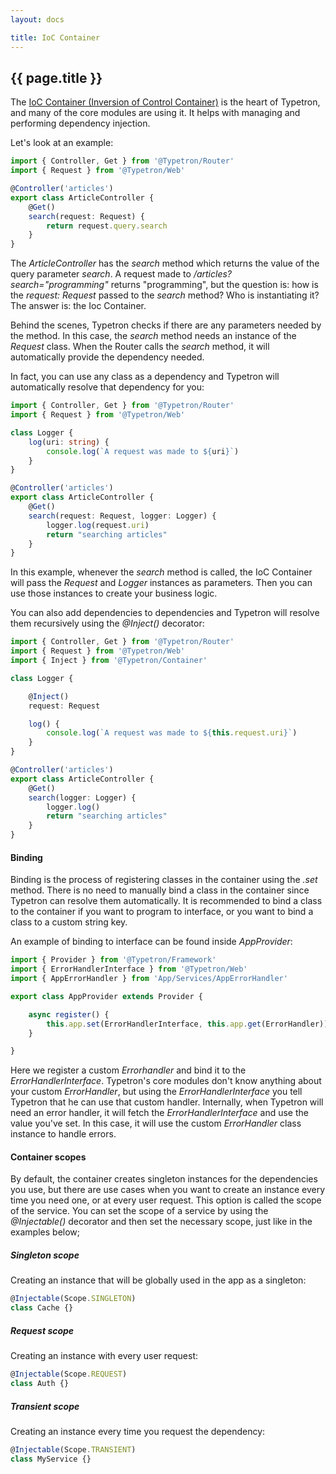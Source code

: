 ```yaml
---
layout: docs

title: IoC Container
---
```


## {{ page.title }}

The [IoC Container (Inversion of Control Container)](https://www.martinfowler.com/articles/injection.html) is the heart
of Typetron, and many of the core modules are using it. It helps with managing and performing dependency injection.

Let's look at an example:

```ts
import { Controller, Get } from '@Typetron/Router'
import { Request } from '@Typetron/Web'

@Controller('articles')
export class ArticleController {
    @Get()
    search(request: Request) {
        return request.query.search
    }
}
```

The _ArticleController_ has the _search_ method which returns the value of the query parameter _search_. A request made
to _/articles?search="programming"_ returns "programming", but the question is: how is the
_request: Request_ passed to the _search_ method? Who is instantiating it? The answer is: the Ioc Container.

Behind the scenes, Typetron checks if there are any parameters needed by the method. In this case, the
_search_ method needs an instance of the _Request_ class. When the Router calls the _search_ method, it will
automatically provide the dependency needed.

In fact, you can use any class as a dependency and Typetron will automatically resolve that dependency for you:

```ts
import { Controller, Get } from '@Typetron/Router'
import { Request } from '@Typetron/Web'

class Logger {
    log(uri: string) {
        console.log(`A request was made to ${uri}`)
    }
}

@Controller('articles')
export class ArticleController {
    @Get()
    search(request: Request, logger: Logger) {
        logger.log(request.uri)
        return "searching articles"
    }
}
```

In this example, whenever the _search_ method is called, the IoC Container will pass the _Request_
and _Logger_ instances as parameters. Then you can use those instances to create your business logic.

You can also add dependencies to dependencies and Typetron will resolve them recursively using the _@Inject()_
decorator:

```ts
import { Controller, Get } from '@Typetron/Router'
import { Request } from '@Typetron/Web'
import { Inject } from '@Typetron/Container'

class Logger {

    @Inject()
    request: Request

    log() {
        console.log(`A request was made to ${this.request.uri}`)
    }
}

@Controller('articles')
export class ArticleController {
    @Get()
    search(logger: Logger) {
        logger.log()
        return "searching articles"
    }
}
```

#### Binding

Binding is the process of registering classes in the container using the _.set_ method. There is no need to manually
bind a class in the container since Typetron can resolve them automatically. It is recommended to bind a class to the
container if you want to program to interface, or you want to bind a class to a custom string key.

An example of binding to interface can be found inside _AppProvider_:

```ts
import { Provider } from '@Typetron/Framework'
import { ErrorHandlerInterface } from '@Typetron/Web'
import { AppErrorHandler } from 'App/Services/AppErrorHandler'

export class AppProvider extends Provider {

    async register() {
        this.app.set(ErrorHandlerInterface, this.app.get(ErrorHandler))
    }

}
```

Here we register a custom _Errorhandler_ and bind it to the _ErrorHandlerInterface_. Typetron's core modules don't know
anything about your custom _ErrorHandler_, but using the _ErrorHandlerInterface_ you tell Typetron that he can use that
custom handler. Internally, when Typetron will need an error handler, it will fetch the _ErrorHandlerInterface_ and use
the value you've set. In this case, it will use the custom _ErrorHandler_ class instance to handle errors.

#### Container scopes

By default, the container creates singleton instances for the dependencies you use, but there are use cases when you 
want to create an instance every time you need one, or at every user request. This option is called the scope of the
service. You can set the scope of a service by using the _@Injectable()_ decorator and then set the necessary scope, just
like in the examples below;

##### Singleton scope
Creating an instance that will be globally used in the app as a singleton:
```ts
@Injectable(Scope.SINGLETON)
class Cache {}
```

##### Request scope
Creating an instance with every user request:
```ts
@Injectable(Scope.REQUEST)
class Auth {}
```

##### Transient scope
Creating an instance every time you request the dependency:
```ts
@Injectable(Scope.TRANSIENT)
class MyService {}
```

